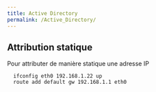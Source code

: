 ```yaml
---
title: Active Directory
permalink: /Active_Directory/
---
```


Attribution statique
--------------------
Pour attributer de manière statique une adresse IP
```text
  ifconfig eth0 192.168.1.22 up
  route add default gw 192.168.1.1 eth0
```
